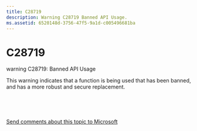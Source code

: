 ```yaml
---
title: C28719
description: Warning C28719 Banned API Usage.
ms.assetid: 6520148d-3756-47f5-9a1d-c005496681ba
---
```


# C28719


warning C28719: Banned API Usage

This warning indicates that a function is being used that has been banned, and has a more robust and secure replacement.

 

 

[Send comments about this topic to Microsoft](mailto:wsddocfb@microsoft.com?subject=Documentation%20feedback%20[devtest\devtest]:%20C28719%20%20RELEASE:%20%2811/17/2016%29&body=%0A%0APRIVACY%20STATEMENT%0A%0AWe%20use%20your%20feedback%20to%20improve%20the%20documentation.%20We%20don't%20use%20your%20email%20address%20for%20any%20other%20purpose,%20and%20we'll%20remove%20your%20email%20address%20from%20our%20system%20after%20the%20issue%20that%20you're%20reporting%20is%20fixed.%20While%20we're%20working%20to%20fix%20this%20issue,%20we%20might%20send%20you%20an%20email%20message%20to%20ask%20for%20more%20info.%20Later,%20we%20might%20also%20send%20you%20an%20email%20message%20to%20let%20you%20know%20that%20we've%20addressed%20your%20feedback.%0A%0AFor%20more%20info%20about%20Microsoft's%20privacy%20policy,%20see%20http://privacy.microsoft.com/default.aspx. "Send comments about this topic to Microsoft")




